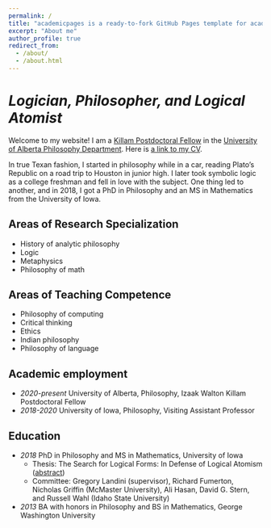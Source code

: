 ```yaml
---
permalink: /
title: "academicpages is a ready-to-fork GitHub Pages template for academic personal websites"
excerpt: "About me"
author_profile: true
redirect_from: 
  - /about/
  - /about.html
---
```


# _Logician, Philosopher, and Logical Atomist_
Welcome to my website! I am a [Killam Postdoctoral Fellow](https://www.ualberta.ca/research/support/post-doctoral-office/awards-funding/u-of-a-fellowships) in the [University of Alberta Philosophy Department](https://www.ualberta.ca/philosophy/index.html). Here is [a link to my CV](https://ln2.sync.com/dl/bf39b76e0/im6dgew9-27ehqyf2-agk7f7kf-qttpatdu).

In true Texan fashion, I started in philosophy while in a car, reading Plato’s Republic on a road trip to Houston in junior high. I later took symbolic logic as a college freshman and fell in love with the subject. One thing led to another, and in 2018, I got a PhD in Philosophy and an MS in Mathematics from the University of Iowa.

## Areas of Research Specialization
* History of analytic philosophy
* Logic
* Metaphysics
* Philosophy of math

## Areas of Teaching Competence
* Philosophy of computing
* Critical thinking
* Ethics
* Indian philosophy
* Philosophy of language

## Academic employment
* _2020-present_ University of Alberta, Philosophy, Izaak Walton Killam Postdoctoral Fellow
* _2018-2020_ University of Iowa, Philosophy, Visiting Assistant Professor

## Education
* _2018_ PhD in Philosophy and MS in Mathematics, University of Iowa 
  * Thesis: The Search for Logical Forms: In Defense of Logical Atomism ([abstract](https://ln2.sync.com/dl/a0d739040/rrrgbcx9-ryczibkx-m4ynzbgs-d48ngjts))
  * Committee: Gregory Landini (supervisor), Richard Fumerton, Nicholas Griffin (McMaster University), Ali Hasan, David G. Stern, and Russell Wahl (Idaho State University)
* _2013_ BA with honors in Philosophy and BS in Mathematics, George Washington University
